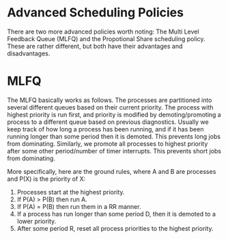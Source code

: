 # Advanced Scheduling Policies
There are two more advanced policies worth noting: The Multi Level Feedback Queue (MLFQ) and the 
Propotional Share scheduling policy. These are rather different, but both have their advantages and disadvantages.

# MLFQ
The MLFQ basically works as follows. The processes are partitioned into several different queues based on their current 
priority. The process with highest priority is run first, and priority is modified by demoting/promoting a process to a 
different queue based on previous diagnostics. Usually we keep track of how long a process has been running, and if it has been 
running longer than some period then it is demoted. This prevents long jobs from dominating. Similarly, we promote all 
processes to highest priority after some other period/number of timer interrupts. This prevents short jobs from dominating.

More specifically, here are the ground rules, where A and B are processes and P(X) is the priority of X:

1. Processes start at the highest priority.
2. If P(A) > P(B) then run A.
3. If P(A) = P(B) then run them in a RR manner.
4. If a process has run longer than some period D, then it is demoted to a lower priority.
5. After some period R, reset all process priorities to the highest priority.
